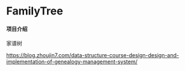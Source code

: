 # FamilyTree

#### 项目介绍
家谱树

https://blog.zhoujin7.com/data-structure-course-design-design-and-implementation-of-genealogy-management-system/

